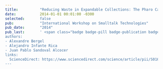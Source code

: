 ```yaml
---
title:          "Reducing Waste in Expandable Collections: The Pharo Case"
date:           2014-01-01 00:01:00 -0300
selected:       false
pub:            "International Workshop on Smalltalk Technologies"
pub_date:       "2014"
pub_last:       ' <span class="badge badge-pill badge-publication badge-primary">IWST</span> <span class="badge badge-pill badge-publication badge-info">Workshop Paper</span>
authors:
- Alexandre Bergel
- Alejandro Infante Rica
- Juan Pablo Sandoval Alcocer
links:
  ScienceDirect: https://www.sciencedirect.com/science/article/pii/S0167642317302940
---
```

